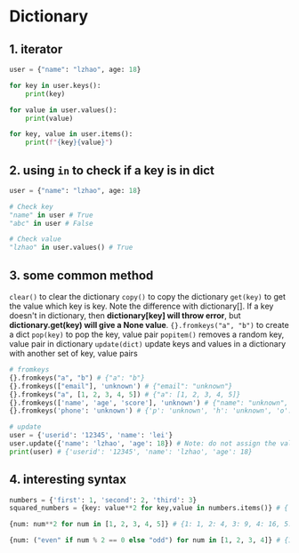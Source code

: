 # Dictionary

## 1. iterator

```python
user = {"name": "lzhao", age: 18}

for key in user.keys():
    print(key)

for value in user.values():
    print(value)

for key, value in user.items():
    print(f"{key}{value}")
```

## 2. using `in` to check if a **key** is in dict

```python
user = {"name": "lzhao", age: 18}

# Check key
"name" in user # True
"abc" in user # False

# Check value
"lzhao" in user.values() # True
```

## 3. some common method

`clear()` to clear the dictionary
`copy()` to copy the dictionary
`get(key)` to get the value which key is key. Note the difference with dictionary[]. If a key doesn't in dictionary, then **dictionary[key] will throw error**, but **dictionary.get(key) will give a None value**.
`{}.fromkeys("a", "b")` to create a dict
`pop(key)` to pop the key, value pair
`popitem()` removes a random key, value pair in dictionary
`update(dict)` update keys and values in a dictionary with another set of key, value pairs

```python
# fromkeys
{}.fromkeys("a", "b") # {"a": "b"}
{}.fromkeys(["email"], 'unknown') # {"email": "unknown"}
{}.fromkeys("a", [1, 2, 3, 4, 5]) # {"a": [1, 2, 3, 4, 5]}
{}.fromkeys(['name', 'age', 'score'], 'unknown') # {"name": "unknown", "age": "unknown", "score": "unknown"}
{}.fromkeys('phone': 'unknown') # {'p': 'unknown', 'h': 'unknown', 'o': 'unknown', 'n': 'unknown', 'e': 'unknown'}

# update
user = {'userid': '12345', 'name': 'lei'}
user.update({'name': 'lzhao', 'age': 18}) # Note: do not assign the value to original object!!!
print(user) # {'userid': '12345', 'name': 'lzhao', 'age': 18}
```

## 4. interesting syntax

```python
numbers = {'first': 1, 'second': 2, 'third': 3}
squared_numbers = {key: value**2 for key,value in numbers.items()} # {'first': 1, 'second': 4, 'third': 9}

{num: num**2 for num in [1, 2, 3, 4, 5]} # {1: 1, 2: 4, 3: 9, 4: 16, 5: 25}

{num: ("even" if num % 2 == 0 else "odd") for num in [1, 2, 3, 4]} # {1: 'odd', 2: 'even', 3: 'odd', 4: 'even'}
```
